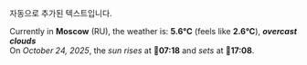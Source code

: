 
자동으로 추가된 텍스트입니다.

<!--START_SECTION:weather:moscow-->
Currently in **Moscow** (RU), the weather is: **5.6°C** (feels like **2.6°C**), ***overcast clouds***<br/>
On *October 24, 2025*, the *sun rises* at 🌅**07:18** and *sets* at 🌇**17:08**.
<!--END_SECTION:weather-->
